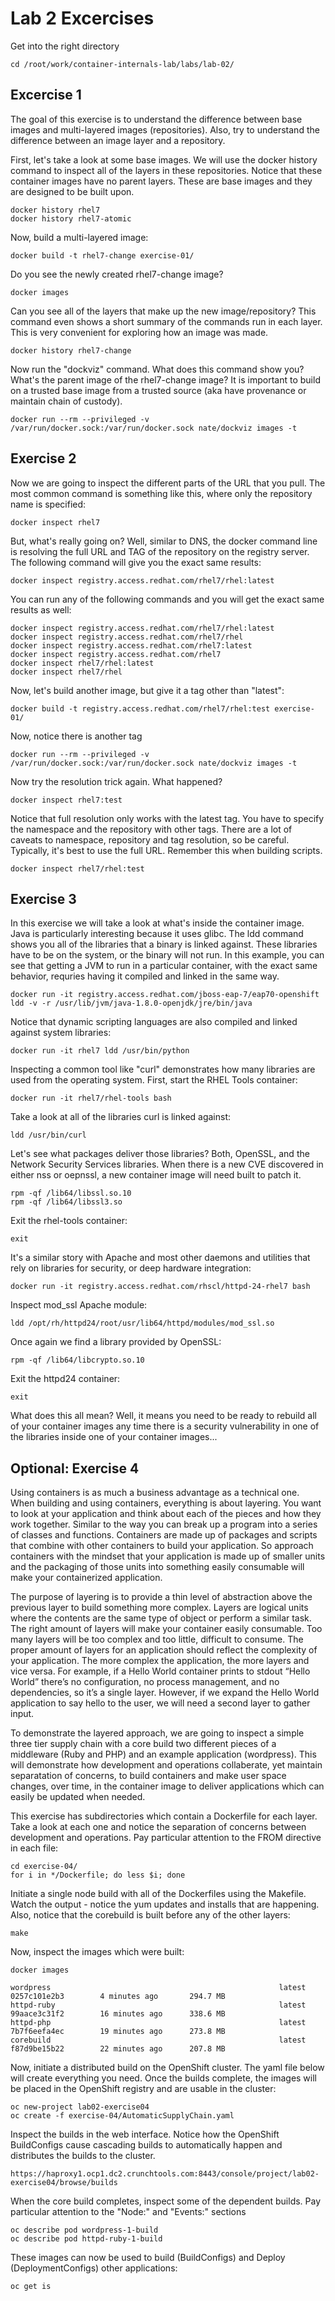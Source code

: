 # Lab 2 Excercises
Get into the right directory
```
cd /root/work/container-internals-lab/labs/lab-02/
```



## Excercise 1
The goal of this exercise is to understand the difference between base images and multi-layered images (repositories). Also, try to understand the difference between an image layer and a repository.

First, let's take a look at some base images. We will use the docker history command to inspect all of the layers in these repositories. Notice that these container images have no parent layers. These are base images and they are designed to be built upon.
```
docker history rhel7
docker history rhel7-atomic
```

Now, build a multi-layered image:
```
docker build -t rhel7-change exercise-01/
```

Do you see the newly created rhel7-change image?
```
docker images
```

Can you see all of the layers that make up the new image/repository? This command even shows a short summary of the commands run in each layer. This is very convenient for exploring how an image was made.

```
docker history rhel7-change
```

Now run the "dockviz" command. What does this command show you? What's the parent image of the rhel7-change image? It is important to build on a trusted base image from a trusted source (aka have provenance or maintain chain of custody).
```
docker run --rm --privileged -v /var/run/docker.sock:/var/run/docker.sock nate/dockviz images -t
```



## Exercise 2
Now we are going to inspect the different parts of the URL that you pull. The most common command is something like this, where only the repository name is specified:

```
docker inspect rhel7
```

But, what's really going on? Well, similar to DNS, the docker command line is resolving the full URL and TAG of the repository on the registry server. The following command will give you the exact same results:
```
docker inspect registry.access.redhat.com/rhel7/rhel:latest
```

You can run any of the following commands and you will get the exact same results as well:
```
docker inspect registry.access.redhat.com/rhel7/rhel:latest
docker inspect registry.access.redhat.com/rhel7/rhel
docker inspect registry.access.redhat.com/rhel7:latest
docker inspect registry.access.redhat.com/rhel7
docker inspect rhel7/rhel:latest
docker inspect rhel7/rhel
```

Now, let's build another image, but give it a tag other than "latest":
```
docker build -t registry.access.redhat.com/rhel7/rhel:test exercise-01/
```

Now, notice there is another tag
```
docker run --rm --privileged -v /var/run/docker.sock:/var/run/docker.sock nate/dockviz images -t
```

Now try the resolution trick again. What happened?
```
docker inspect rhel7:test
```

Notice that full resolution only works with the latest tag. You have to specify the namespace and the repository with other tags. There are a lot of caveats to namespace, repository and tag resolution, so be careful. Typically, it's best to use the full URL. Remember this when building scripts.
```
docker inspect rhel7/rhel:test
```



## Exercise 3
In this exercise we will take a look at what's inside the container image. Java is particularly interesting because it uses glibc. The ldd command shows you all of the libraries that a binary is linked against. These libraries have to be on the system, or the binary will not run. In this example, you can see that getting a JVM to run in a particular container, with the exact same behavior, requries having it compiled and linked in the same way.
```
docker run -it registry.access.redhat.com/jboss-eap-7/eap70-openshift ldd -v -r /usr/lib/jvm/java-1.8.0-openjdk/jre/bin/java
```

Notice that dynamic scripting languages are also compiled and linked against system libraries:
```
docker run -it rhel7 ldd /usr/bin/python
```

Inspecting a common tool like "curl" demonstrates how many libraries are used from the operating system. First, start the RHEL Tools container:
```
docker run -it rhel7/rhel-tools bash
```

Take a look at all of the libraries curl is linked against:
```
ldd /usr/bin/curl
```

Let's see what packages deliver those libraries? Both, OpenSSL, and the Network Security Services libraries. When there is a new CVE discovered in either nss or oepnssl, a new container image will need built to patch it.
```
rpm -qf /lib64/libssl.so.10
rpm -qf /lib64/libssl3.so
```

Exit the rhel-tools container:
```
exit
```


It's a similar story with Apache and most other daemons and utilities that rely on libraries for security, or deep hardware integration:
```
docker run -it registry.access.redhat.com/rhscl/httpd-24-rhel7 bash
```

Inspect mod_ssl Apache module:
```
ldd /opt/rh/httpd24/root/usr/lib64/httpd/modules/mod_ssl.so
```

Once again we find a library provided by OpenSSL:
```
rpm -qf /lib64/libcrypto.so.10
```

Exit the httpd24 container:
```
exit
```

What does this all mean? Well, it means you need to be ready to rebuild all of your container images any time there is a security vulnerability in one of the libraries inside one of your container images...



## Optional: Exercise 4
Using containers is as much a business advantage as a technical one.  When building and using containers, everything is about layering.  You want to look at your application and think about each of the pieces and how they work together.  Similar to the way you can break up a program into a series of classes and functions.  Containers are made up of packages and scripts that combine with other containers to build your application. So approach containers with the mindset that your application is made up of smaller units and the packaging of those units into something easily consumable will make your containerized application.

The purpose of layering is to provide a thin level of abstraction above the previous layer to build something more complex.  Layers are logical units where the contents are the same type of object or perform a similar task. The right amount of layers will make your container easily consumable.  Too many layers will be too complex and too little, difficult to consume. The proper amount of layers for an application should reflect the complexity of your application.  The more complex the application, the more layers and vice versa. For example, if a Hello World container prints to stdout “Hello World” there’s no configuration, no process management, and no dependencies, so it’s a single layer.  However, if we expand the Hello World application to say hello to the user, we will need a second layer to gather input.

To demonstrate the layered approach, we are going to inspect a simple three tier supply chain with a core build two different pieces of a middleware (Ruby and PHP) and an example application (wordpress). This will demonstrate how development and operations collaberate, yet maintain separatation of concerns, to build containers and make user space changes, over time, in the container image to deliver applications which can easily be updated when needed.

This exercise has subdirectories which contain a Dockerfile for each layer. Take a look at each one and notice the separation of concerns between development and operations. Pay particular attention to the FROM directive in each file:
```
cd exercise-04/
for i in */Dockerfile; do less $i; done
```

Initiate a single node build with all of the Dockerfiles using the Makefile. Watch the output - notice the yum updates and installs that are happening. Also, notice that the corebuild is built before any of the other layers:
```
make
```

Now, inspect the images which were built:
```
docker images
```

```
wordpress                                                   latest              0257c101e2b3        4 minutes ago       294.7 MB
httpd-ruby                                                  latest              99aace3c31f2        16 minutes ago      338.6 MB
httpd-php                                                   latest              7b7f6eefa4ec        19 minutes ago      273.8 MB
corebuild                                                   latest              f87d9be15b22        22 minutes ago      207.8 MB
```

Now, initiate a distributed build on the OpenShift cluster. The yaml file below will create everything you need. Once the builds complete, the images will be placed in the OpenShift registry and are usable in the cluster:
```
oc new-project lab02-exercise04
oc create -f exercise-04/AutomaticSupplyChain.yaml
```

Inspect the builds in the web interface. Notice how the OpenShift BuildConfigs cause cascading builds to automatically happen and distributes the builds to the cluster.
```
https://haproxy1.ocp1.dc2.crunchtools.com:8443/console/project/lab02-exercise04/browse/builds
```

When the core build completes, inspect some of the dependent builds. Pay particular attention to the "Node:" and "Events:" sections
```
oc describe pod wordpress-1-build
oc describe pod httpd-ruby-1-build
```

These images can now be used to build (BuildConfigs) and Deploy (DeploymentConfigs) other applications:
```
oc get is
```
